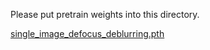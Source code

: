 Please put pretrain weights into this directory. 

[single_image_defocus_deblurring.pth](https://pan.baidu.com/s/15KjE-ZVCF6LJZzGpBzPbxw?pwd=haha)